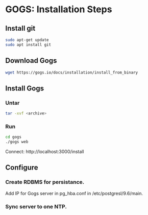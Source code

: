 # GOGS: Installation Steps
## Install git
```sh
sudo apt-get update
sudo apt install git
```
## Download Gogs
```sh
wget https://gogs.io/docs/installation/install_from_binary
```
## Install Gogs
### Untar
```sh
tar -xvf <archive>
```
### Run
```sh
cd gogs
./gogs web
```
Connect:
http://localhost:3000/install
## Configure
### Create RDBMS for persistance.
Add IP for Gogs server in pg_hba.conf in /etc/postgresl/9.6/main.
### Sync server to one NTP.
